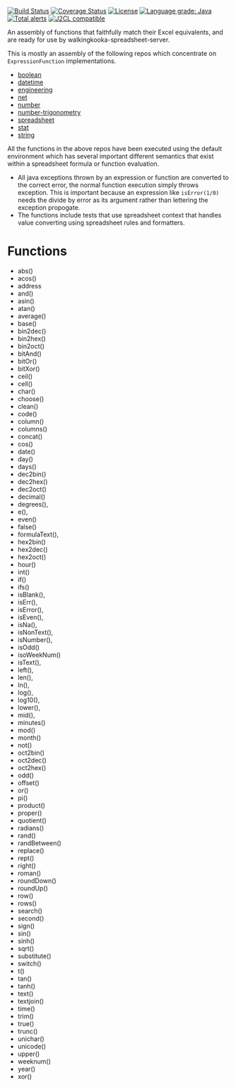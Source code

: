 [![Build Status](https://github.com/mP1/walkingkooka-spreadsheet-server-expression-function/actions/workflows/build.yaml/badge.svg)](https://github.com/mP1/walkingkooka-spreadsheet-server-expression-function/actions/workflows/build.yaml/badge.svg)
[![Coverage Status](https://coveralls.io/repos/github/mP1/walkingkooka-spreadsheet-server-expression-function/badge.svg?branch=master)](https://coveralls.io/repos/github/mP1/walkingkooka-spreadsheet-server-expression-function?branch=master)
[![License](https://img.shields.io/badge/License-Apache%202.0-blue.svg)](https://opensource.org/licenses/Apache-2.0)
[![Language grade: Java](https://img.shields.io/lgtm/grade/java/g/mP1/walkingkooka-spreadsheet-server-expression-function.svg?logo=lgtm&logoWidth=18)](https://lgtm.com/projects/g/mP1/walkingkooka-spreadsheet-server-expression-function/context:java)
[![Total alerts](https://img.shields.io/lgtm/alerts/g/mP1/walkingkooka-spreadsheet-server-expression-function.svg?logo=lgtm&logoWidth=18)](https://lgtm.com/projects/g/mP1/walkingkooka-spreadsheet-server-expression-function/alerts/)
[![J2CL compatible](https://img.shields.io/badge/J2CL-compatible-brightgreen.svg)](https://github.com/mP1/j2cl-central)



An assembly of functions that faithfully match their Excel equivalents, and are ready for use by walkingkooka-spreadsheet-server.

This is mostly an assembly of the following repos which concentrate on `ExpressionFunction` implementations. 

- [boolean](https://github.com/mP1/walkingkooka-tree-expression-function-boolean)
- [datetime](https://github.com/mP1/walkingkooka-tree-expression-function-datetime)
- [engineering](https://github.com/mP1/walkingkooka-tree-expression-function-engineering)
- [net](https://github.com/mP1/walkingkooka-tree-expression-function-net)
- [number](https://github.com/mP1/walkingkooka-tree-expression-function-number)
- [number-trigonometry](https://github.com/mP1/walkingkooka-tree-expression-function-number-trigonometry)
- [spreadsheet](https://github.com/mP1/walkingkooka-spreadsheet-expression-function)
- [stat](https://github.com/mP1/walkingkooka-tree-expression-function-stat)
- [string](https://github.com/mP1/walkingkooka-tree-expression-function-string)

All the functions in the above repos have been executed using the default environment which has several important
different semantics that exist within a spreadsheet formula or function evaluation.

- All java exceptions thrown by an expression or function are converted to the correct error, the normal function execution simply throws exception.
  This is important because an expression like `isError(1/0)` needs the divide by error as its argument rather than lettering the exception propogate. 
- The functions include tests that use spreadsheet context that handles value converting using spreadsheet rules and formatters.



# Functions

- abs()
- acos()
- address
- and()
- asin()
- atan()
- average()
- base()
- bin2dec()
- bin2hex()
- bin2oct()
- bitAnd()
- bitOr()
- bitXor()
- ceil()
- cell()
- char()
- choose()
- clean()
- code()
- column()
- columns()
- concat()
- cos()
- date()
- day()
- days()
- dec2bin()
- dec2hex()
- dec2oct()
- decimal()
- degrees(),
- e(),
- even()
- false()
- formulaText(),
- hex2bin()
- hex2dec()
- hex2oct()
- hour()
- int()
- if()
- ifs()
- isBlank(),
- isErr(),
- isError(),
- isEven(),
- isNa(),
- isNonText(),
- isNumber(),
- isOdd()
- isoWeekNum()
- isText(),
- left(),
- len(),
- ln(),
- log(),
- log10(),
- lower(),
- mid(),
- minutes()
- mod()
- month()
- not()
- oct2bin()
- oct2dec()
- oct2hex()
- odd()
- offset()
- or()
- pi()
- product()
- proper()
- quotient()
- radians()
- rand()
- randBetween()
- replace()
- rept()
- right()
- roman()
- roundDown()
- roundUp()
- row()
- rows()
- search()
- second()
- sign()
- sin()
- sinh()
- sqrt()
- substitute()
- switch()
- t()
- tan()
- tanh()
- text()
- textjoin()
- time()
- trim()
- true()
- trunc()
- unichar()
- unicode()
- upper()
- weeknum()
- year()
- xor()